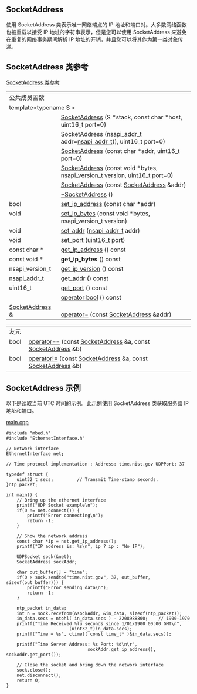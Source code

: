 ## SocketAddress
使用 SocketAddress 类表示唯一网络端点的 IP 地址和端口对。大多数网络函数也被重载以接受 IP 地址的字符串表示，但是您可以使用 SocketAddress 来避免在重复的网络事务期间解析 IP 地址的开销，并且您可以将其作为第一类对象传递。

## SocketAddress 类参考
[SocketAddress 类参考](http://os.mbed.com/docs/v5.9/mbed-os-api-doxy/class_socket_address.html)

<table><tbody><tr><td colspan="2">公共成员函数</td>
		</tr><tr><td colspan="2">template&lt;typename S &gt;</td>
		</tr><tr><td style="vertical-align:top;">&nbsp;</td>
			<td style="vertical-align:bottom;"><a href="http://os.mbed.com/docs/v5.9/mbed-os-api-doxy/class_socket_address.html#ac9af263050bc39274a54dc21b7bc891f" rel="nofollow" target="_blank">SocketAddress</a> (S *stack, const char *host, uint16_t port=0)</td>
		</tr><tr><td style="vertical-align:top;">&nbsp;</td>
			<td style="vertical-align:bottom;"><a href="http://os.mbed.com/docs/v5.9/mbed-os-api-doxy/class_socket_address.html#a41239a06a42f22d7e4be8b2b89bd5ccd" rel="nofollow" target="_blank">SocketAddress</a> (<a href="http://os.mbed.com/docs/v5.9/mbed-os-api-doxy/group__netsocket.html#ga591b50128653d53a7e0c30a89cb0d00b" rel="nofollow" target="_blank">nsapi_addr_t</a> addr=<a href="http://os.mbed.com/docs/v5.9/mbed-os-api-doxy/group__netsocket.html#ga591b50128653d53a7e0c30a89cb0d00b" rel="nofollow" target="_blank">nsapi_addr_t</a>(), uint16_t port=0)</td>
		</tr><tr><td style="vertical-align:top;">&nbsp;</td>
			<td style="vertical-align:bottom;"><a href="http://os.mbed.com/docs/v5.9/mbed-os-api-doxy/class_socket_address.html#acb3582d5cbd1af591bcc754d3c20f9ff" rel="nofollow" target="_blank">SocketAddress</a> (const char *addr, uint16_t port=0)</td>
		</tr><tr><td style="vertical-align:top;">&nbsp;</td>
			<td style="vertical-align:bottom;"><a href="http://os.mbed.com/docs/v5.9/mbed-os-api-doxy/class_socket_address.html#af88ff300ce5b6e0c804e6632456100a0" rel="nofollow" target="_blank">SocketAddress</a> (const void *bytes, nsapi_version_t version, uint16_t port=0)</td>
		</tr><tr><td style="vertical-align:top;">&nbsp;</td>
			<td style="vertical-align:bottom;"><a href="http://os.mbed.com/docs/v5.9/mbed-os-api-doxy/class_socket_address.html#a5985916f6607b015d707cb2c51d8829a" rel="nofollow" target="_blank">SocketAddress</a> (const <a href="http://os.mbed.com/docs/v5.9/mbed-os-api-doxy/class_socket_address.html" rel="nofollow" target="_blank">SocketAddress</a> &amp;addr)</td>
		</tr><tr><td style="vertical-align:top;">&nbsp;</td>
			<td style="vertical-align:bottom;"><a href="http://os.mbed.com/docs/v5.9/mbed-os-api-doxy/class_socket_address.html#a1b5dab61019bebb1666c9b855c03cf71" rel="nofollow" target="_blank">~SocketAddress</a> ()</td>
		</tr><tr><td style="vertical-align:top;">bool&nbsp;</td>
			<td style="vertical-align:bottom;"><a href="http://os.mbed.com/docs/v5.9/mbed-os-api-doxy/class_socket_address.html#aceb2ec168ef3000525662869d3a8e227" rel="nofollow" target="_blank">set_ip_address</a> (const char *addr)</td>
		</tr><tr><td style="vertical-align:top;">void&nbsp;</td>
			<td style="vertical-align:bottom;"><a href="http://os.mbed.com/docs/v5.9/mbed-os-api-doxy/class_socket_address.html#a357f44a0adb589bfed7c8bec67ac818e" rel="nofollow" target="_blank">set_ip_bytes</a> (const void *bytes, nsapi_version_t version)</td>
		</tr><tr><td style="vertical-align:top;">void&nbsp;</td>
			<td style="vertical-align:bottom;"><a href="http://os.mbed.com/docs/v5.9/mbed-os-api-doxy/class_socket_address.html#a7160008b4bb81c1d9ea44f93dec44dda" rel="nofollow" target="_blank">set_addr</a> (<a href="http://os.mbed.com/docs/v5.9/mbed-os-api-doxy/group__netsocket.html#ga591b50128653d53a7e0c30a89cb0d00b" rel="nofollow" target="_blank">nsapi_addr_t</a> addr)</td>
		</tr><tr><td style="vertical-align:top;">void&nbsp;</td>
			<td style="vertical-align:bottom;"><a href="http://os.mbed.com/docs/v5.9/mbed-os-api-doxy/class_socket_address.html#ae259c016e3b4bf70bb5a88617c1c99ac" rel="nofollow" target="_blank">set_port</a> (uint16_t port)</td>
		</tr><tr><td style="vertical-align:top;">const char *&nbsp;</td>
			<td style="vertical-align:bottom;"><a href="http://os.mbed.com/docs/v5.9/mbed-os-api-doxy/class_socket_address.html#ada004b9376174acb753ca0544fb9d2e3" rel="nofollow" target="_blank">get_ip_address</a> () const</td>
		</tr><tr><td style="vertical-align:top;"><a id="aa6d594492452701d5b2e180efcecf1d1" target="_blank"></a> const void *&nbsp;</td>
			<td style="vertical-align:bottom;"><strong>get_ip_bytes</strong> () const</td>
		</tr><tr><td style="vertical-align:top;">nsapi_version_t&nbsp;</td>
			<td style="vertical-align:bottom;"><a href="http://os.mbed.com/docs/v5.9/mbed-os-api-doxy/class_socket_address.html#a58680852c77e64e07696f3e012835bc8" rel="nofollow" target="_blank">get_ip_version</a> () const</td>
		</tr><tr><td style="vertical-align:top;"><a href="http://os.mbed.com/docs/v5.9/mbed-os-api-doxy/group__netsocket.html#ga591b50128653d53a7e0c30a89cb0d00b" rel="nofollow" target="_blank">nsapi_addr_t</a>&nbsp;</td>
			<td style="vertical-align:bottom;"><a href="http://os.mbed.com/docs/v5.9/mbed-os-api-doxy/class_socket_address.html#a9cad76d11cec75d6dab88b151cb93fe3" rel="nofollow" target="_blank">get_addr</a> () const</td>
		</tr><tr><td style="vertical-align:top;">uint16_t&nbsp;</td>
			<td style="vertical-align:bottom;"><a href="http://os.mbed.com/docs/v5.9/mbed-os-api-doxy/class_socket_address.html#a64a6be0fefb3c09caeabfba80bdbde9f" rel="nofollow" target="_blank">get_port</a> () const</td>
		</tr><tr><td style="vertical-align:top;">&nbsp;</td>
			<td style="vertical-align:bottom;"><a href="http://os.mbed.com/docs/v5.9/mbed-os-api-doxy/class_socket_address.html#a92d07042825feeb5a3f8255214778c22" rel="nofollow" target="_blank">operator bool</a> () const</td>
		</tr><tr><td style="vertical-align:top;"><a href="http://os.mbed.com/docs/v5.9/mbed-os-api-doxy/class_socket_address.html" rel="nofollow" target="_blank">SocketAddress</a> &amp;&nbsp;</td>
			<td style="vertical-align:bottom;"><a href="http://os.mbed.com/docs/v5.9/mbed-os-api-doxy/class_socket_address.html#ada89744478e77bdf3b4aa5a97e33b6cb" rel="nofollow" target="_blank">operator=</a> (const <a href="http://os.mbed.com/docs/v5.9/mbed-os-api-doxy/class_socket_address.html" rel="nofollow" target="_blank">SocketAddress</a> &amp;addr)</td>
		</tr></tbody></table>
<table><tbody><tr><td colspan="2"><a name="friends" target="_blank"></a> 友元</td>
		</tr><tr><td style="vertical-align:top;">bool&nbsp;</td>
			<td style="vertical-align:bottom;"><a href="http://os.mbed.com/docs/v5.9/mbed-os-api-doxy/class_socket_address.html#a7d09c2f07c12ea1bb7f64a2784d82a12" rel="nofollow" target="_blank">operator==</a> (const <a href="http://os.mbed.com/docs/v5.9/mbed-os-api-doxy/class_socket_address.html" rel="nofollow" target="_blank">SocketAddress</a> &amp;a, const <a href="http://os.mbed.com/docs/v5.9/mbed-os-api-doxy/class_socket_address.html" rel="nofollow" target="_blank">SocketAddress</a> &amp;b)</td>
		</tr><tr><td style="vertical-align:top;">bool&nbsp;</td>
			<td style="vertical-align:bottom;"><a href="http://os.mbed.com/docs/v5.9/mbed-os-api-doxy/class_socket_address.html#af58e96464ed237d5ba8d47f8b5efaad9" rel="nofollow" target="_blank">operator!=</a> (const <a href="http://os.mbed.com/docs/v5.9/mbed-os-api-doxy/class_socket_address.html" rel="nofollow" target="_blank">SocketAddress</a> &amp;a, const <a href="http://os.mbed.com/docs/v5.9/mbed-os-api-doxy/class_socket_address.html" rel="nofollow" target="_blank">SocketAddress</a> &amp;b)</td>
		</tr></tbody></table>

## SocketAddress 示例
以下是读取当前 UTC 时间的示例。此示例使用 SocketAddress 类获取服务器 IP 地址和端口。

[main.cpp](https://os.mbed.com/teams/mbed_example/code/mbed-os-example-udp-sockets/file/cf516d904427/main.cpp)  
```
#include "mbed.h"
#include "EthernetInterface.h"
 
// Network interface
EthernetInterface net;
 
// Time protocol implementation : Address: time.nist.gov UDPPort: 37  
 
typedef struct {
    uint32_t secs;         // Transmit Time-stamp seconds.
}ntp_packet;
 
int main() {
    // Bring up the ethernet interface
    printf("UDP Socket example\n");
    if(0 != net.connect()) {
        printf("Error connecting\n");
        return -1;
    }
 
    // Show the network address
    const char *ip = net.get_ip_address();
    printf("IP address is: %s\n", ip ? ip : "No IP");
        
    UDPSocket sock(&net);
    SocketAddress sockAddr;
 
    char out_buffer[] = "time";
    if(0 > sock.sendto("time.nist.gov", 37, out_buffer, sizeof(out_buffer))) {
        printf("Error sending data\n");
        return -1;
    }
    
    ntp_packet in_data;
    int n = sock.recvfrom(&sockAddr, &in_data, sizeof(ntp_packet));
    in_data.secs = ntohl( in_data.secs ) - 2208988800;    // 1900-1970
    printf("Time Received %lu seconds since 1/01/1900 00:00 GMT\n", 
                        (uint32_t)in_data.secs);
    printf("Time = %s", ctime(( const time_t* )&in_data.secs));
    
    printf("Time Server Address: %s Port: %d\n\r", 
                               sockAddr.get_ip_address(), sockAddr.get_port());
    
    // Close the socket and bring down the network interface
    sock.close();
    net.disconnect();
    return 0;
}
```